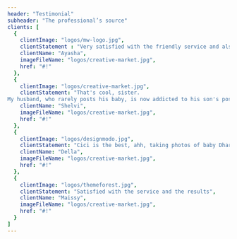```yaml
---
header: "Testimonial"
subheader: "The professional’s source"
clients: [
  {
    clientImage: "logos/mw-logo.jpg",
    clientStatement : "Very satisfied with the friendly service and also the cheapest you know for the price of home service.... champion",
    clientName: "Ayasha",
    imageFileName: "logos/creative-market.jpg",
    href: "#!"
  },
  {
    clientImage: "logos/creative-market.jpg",
    clientStatement: "That's cool, sister.
My husband, who rarely posts his baby, is now addicted to his son's post",
    clientName: "Shelvi",
    imageFileName: "logos/creative-market.jpg",
    href: "#!"
  },
  {
    clientImage: "logos/designmodo.jpg",
    clientStatement: "Cici is the best, ahh, taking photos of baby Dharma, who is super annoying, fussy, but still patient.... Good luck with the Newborn Photoshoot",
    clientName: "Della",
    imageFileName: "logos/creative-market.jpg",
    href: "#!"
  },
  {
    clientImage: "logos/themeforest.jpg",
    clientStatement: "Satisfied with the service and the results",
    clientName: "Maissy",
    imageFileName: "logos/creative-market.jpg",
    href: "#!"
  }
]
---
```

